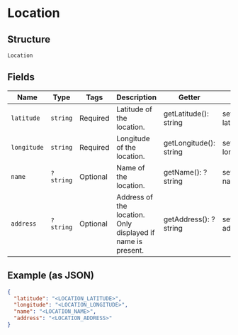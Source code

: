 
# Location

## Structure

`Location`

## Fields

| Name | Type | Tags | Description | Getter | Setter |
|  --- | --- | --- | --- | --- | --- |
| `latitude` | `string` | Required | Latitude of the location. | getLatitude(): string | setLatitude(string latitude): void |
| `longitude` | `string` | Required | Longitude of the location. | getLongitude(): string | setLongitude(string longitude): void |
| `name` | `?string` | Optional | Name of the location. | getName(): ?string | setName(?string name): void |
| `address` | `?string` | Optional | Address of the location. Only displayed if name is present. | getAddress(): ?string | setAddress(?string address): void |

## Example (as JSON)

```json
{
  "latitude": "<LOCATION_LATITUDE>",
  "longitude": "<LOCATION_LONGITUDE>",
  "name": "<LOCATION_NAME>",
  "address": "<LOCATION_ADDRESS>"
}
```

